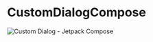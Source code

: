 # CustomDialogCompose

![Custom Dialog - Jetpack Compose](https://github.com/ahuamana/CustomDialogCompose/assets/60039961/58cb199f-bab4-44d7-a792-2b54a4661083)
